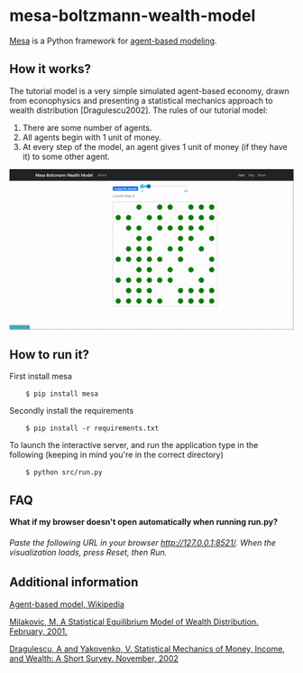 # mesa-boltzmann-wealth-model
[Mesa](https://github.com/projectmesa/mesa) is a Python framework for [agent-based modeling](https://en.wikipedia.org/wiki/Agent-based_model). 

## How it works?
The tutorial model is a very simple simulated agent-based economy, drawn from econophysics and presenting a statistical mechanics approach to wealth distribution [Dragulescu2002]. The rules of our tutorial model:

1. There are some number of agents.
2. All agents begin with 1 unit of money.
3. At every step of the model, an agent gives 1 unit of money (if they have it) to some other agent.

![This is an image](/assets/gif.gif)

## How to run it?
First install mesa

```
    $ pip install mesa
```

Secondly install the requirements

```
    $ pip install -r requirements.txt
```

To launch the interactive server, and run the application type in the following (keeping in mind you're in the correct directory)

```
    $ python src/run.py
```

## FAQ
**What if my browser doesn't open automatically when running run.py?**
###### Paste the following URL in your browser http://127.0.0.1:8521/. When the visualization loads, press Reset, then Run.


## Additional information

[Agent-based model, Wikipedia](https://en.wikipedia.org/wiki/Agent-based_model)

[Milakovic, M. A Statistical Equilibrium Model of Wealth Distribution. February, 2001.](https://editorialexpress.com/cgi-bin/conference/download.cgi?db_name=SCE2001&paper_id=214)

[Dragulescu, A and Yakovenko, V. Statistical Mechanics of Money, Income, and Wealth: A Short Survey. November, 2002](http://arxiv.org/pdf/cond-mat/0211175v1.pdf)


